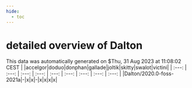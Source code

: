 ```yaml
---
hide:
  - toc
---
```


detailed overview of Dalton
===========================


This data was automatically generated on $Thu, 31 Aug 2023 at 11:08:02 CEST
| |accelgor|doduo|donphan|gallade|joltik|skitty|swalot|victini|
| :---: | :---: | :---: | :---: | :---: | :---: | :---: | :---: | :---: |
|Dalton/2020.0-foss-2021a|-|x|x|-|x|x|x|x|
